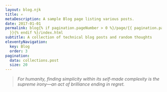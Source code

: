 ```yaml
---
layout: blog.njk
title: ✍
metaDescription: A sample Blog page listing various posts.
date: 2017-01-01
permalink: blog{% if pagination.pageNumber > 0 %}/page/{{ pagination.pageNumber
  }}{% endif %}/index.html
subtitle: A collection of technical blog posts and random thoughts
eleventyNavigation:
  key: Blog
  order: 3
pagination:
  data: collections.post
  size: 20
---
```

> *For humanity, finding simplicity within its self-made complexity is the supreme irony—an act of brilliance ending in regret.*